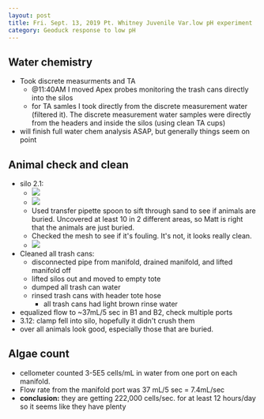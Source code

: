 ```yaml
---
layout: post
title: Fri. Sept. 13, 2019 Pt. Whitney Juvenile Var.low pH experiment
category: Geoduck response to low pH
---
```


## Water chemistry
- Took discrete measurments and TA
	- @11:40AM I moved Apex probes monitoring the trash cans directly into the silos
	- for TA samles I took directly from the discrete measurement water (filtered it). The discrete measurement water samples were directly from the headers and inside the silos (using clean TA cups)
- will finish full water chem analysis ASAP, but generally things seem on point

## Animal check and clean
-  silo 2.1: 
	- [![](https://drive.google.com/uc?export=view&id=14Mb9t5zylQKhKQPLNQ46blhBxcjND9ID)](https://drive.google.com/open?id=14Mb9t5zylQKhKQPLNQ46blhBxcjND9ID) 
	- [![](https://drive.google.com/uc?export=view&id=1-DgGJYdii42ygBgvm1vU6nog7W9pm-CC)](https://drive.google.com/open?id=1-DgGJYdii42ygBgvm1vU6nog7W9pm-CC)
	-  Used transfer pipette spoon to sift through sand to see if animals are buried. Uncovered at least 10 in 2 different areas, so Matt is right that the animals are just buried. 
	-  Checked the mesh to see if it's fouling. It's not, it looks really clean.   
	- [![](https://drive.google.com/uc?export=view&id=1dHtxLxHTCY92566mhyJLrGiskEoj-VST)](https://drive.google.com/open?id=1dHtxLxHTCY92566mhyJLrGiskEoj-VST)
- Cleaned all trash cans:
	- disconnected pipe from manifold, drained manifold, and lifted manifold off
	- lifted silos out and moved to empty tote
	- dumped all trash can water
	- rinsed trash cans with header tote hose
		- all trash cans had light brown rinse water 
- equalized flow to ~37mL/5 sec in B1 and B2, check multiple ports
- 3.12: clamp fell into silo, hopefully it didn't crush them
- over all animals look good, especially those that are buried.  

## Algae count
- cellometer counted 3-5E5 cells/mL in water from one port on each manifold.
- Flow rate from the manifold port was 37 mL/5 sec = 7.4mL/sec
- **conclusion:** they are getting 222,000 cells/sec. for at least 12 hours/day so it seems like they have plenty
